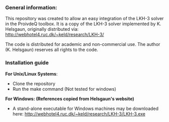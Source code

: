 ### General information: 

This repository was created to allow an easy integration of the LKH-3 solver in the ProivdeQ toolbox.
It is a copy of the LKH-3 solver implemented by K. Helsgaun, originally distributed via: http://webhotel4.ruc.dk/~keld/research/LKH-3/

The code is distributed for academic and non-commercial use. The author (K. Helsgaun) reserves all rights to the code.

### Installation guide

**For Unix/Linux Systems**:
- Clone the repository
- Run the make command
(Not tested for windows)

**For Windows: (References copied from Helsgaun's website)**
- A stand-alone executable for Windows machines may be downloaded here: http://webhotel4.ruc.dk/~keld/research/LKH-3/LKH-3.exe



